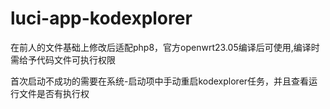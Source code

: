 # luci-app-kodexplorer
在前人的文件基础上修改后适配php8，官方openwrt23.05编译后可使用,编译时需给予代码文件可执行权限

首次启动不成功的需要在系统-启动项中手动重启kodexplorer任务，并且查看运行文件是否有执行权
